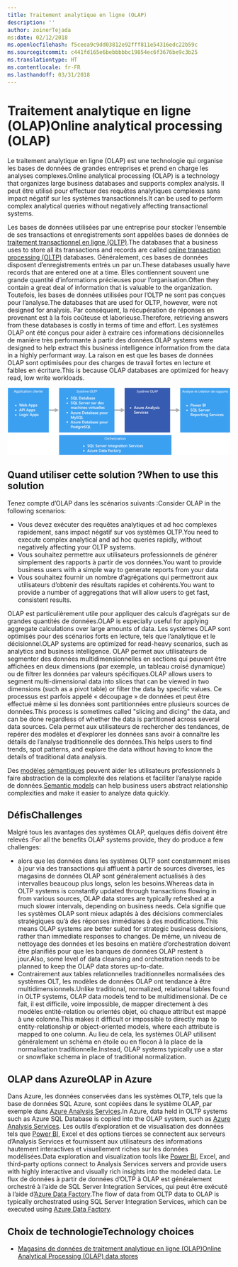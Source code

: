 ```yaml
---
title: Traitement analytique en ligne (OLAP)
description: ''
author: zoinerTejada
ms:date: 02/12/2018
ms.openlocfilehash: f5ceea9c9dd03812e92fff811e54316edc22b59c
ms.sourcegitcommit: c441fd165e6bebbbbbc19854ec6f3676be9c3b25
ms.translationtype: HT
ms.contentlocale: fr-FR
ms.lasthandoff: 03/31/2018
---
```

# <a name="online-analytical-processing-olap"></a><span data-ttu-id="fd73b-102">Traitement analytique en ligne (OLAP)</span><span class="sxs-lookup"><span data-stu-id="fd73b-102">Online analytical processing (OLAP)</span></span>

<span data-ttu-id="fd73b-103">Le traitement analytique en ligne (OLAP) est une technologie qui organise les bases de données de grandes entreprises et prend en charge les analyses complexes.</span><span class="sxs-lookup"><span data-stu-id="fd73b-103">Online analytical processing (OLAP) is a technology that organizes large business databases and supports complex analysis.</span></span> <span data-ttu-id="fd73b-104">Il peut être utilisé pour effectuer des requêtes analytiques complexes sans impact négatif sur les systèmes transactionnels.</span><span class="sxs-lookup"><span data-stu-id="fd73b-104">It can be used to perform complex analytical queries without negatively affecting transactional systems.</span></span>

<span data-ttu-id="fd73b-105">Les bases de données utilisées par une entreprise pour stocker l’ensemble de ses transactions et enregistrements sont appelées bases de données de [traitement transactionnel en ligne (OLTP)](online-transaction-processing.md).</span><span class="sxs-lookup"><span data-stu-id="fd73b-105">The databases that a business uses to store all its transactions and records are called [online transaction processing (OLTP)](online-transaction-processing.md) databases.</span></span> <span data-ttu-id="fd73b-106">Généralement, ces bases de données disposent d’enregistrements entrés un par un.</span><span class="sxs-lookup"><span data-stu-id="fd73b-106">These databases usually have records that are entered one at a time.</span></span> <span data-ttu-id="fd73b-107">Elles contiennent souvent une grande quantité d’informations précieuses pour l’organisation.</span><span class="sxs-lookup"><span data-stu-id="fd73b-107">Often they contain a great deal of information that is valuable to the organization.</span></span> <span data-ttu-id="fd73b-108">Toutefois, les bases de données utilisées pour l’OLTP ne sont pas conçues pour l’analyse.</span><span class="sxs-lookup"><span data-stu-id="fd73b-108">The databases that are used for OLTP, however, were not designed for analysis.</span></span> <span data-ttu-id="fd73b-109">Par conséquent, la récupération de réponses en provenant est à la fois coûteuse et laborieuse.</span><span class="sxs-lookup"><span data-stu-id="fd73b-109">Therefore, retrieving answers from these databases is costly in terms of time and effort.</span></span> <span data-ttu-id="fd73b-110">Les systèmes OLAP ont été conçus pour aider à extraire ces informations décisionnelles de manière très performante à partir des données.</span><span class="sxs-lookup"><span data-stu-id="fd73b-110">OLAP systems were designed to help extract this business intelligence information from the data in a highly performant way.</span></span> <span data-ttu-id="fd73b-111">La raison en est que les bases de données OLAP sont optimisées pour des charges de travail fortes en lecture et faibles en écriture.</span><span class="sxs-lookup"><span data-stu-id="fd73b-111">This is because OLAP databases are optimized for heavy read, low write workloads.</span></span>

![OLAP dans Azure](./images/olap-data-pipeline.png) 

## <a name="when-to-use-this-solution"></a><span data-ttu-id="fd73b-113">Quand utiliser cette solution ?</span><span class="sxs-lookup"><span data-stu-id="fd73b-113">When to use this solution</span></span>

<span data-ttu-id="fd73b-114">Tenez compte d’OLAP dans les scénarios suivants :</span><span class="sxs-lookup"><span data-stu-id="fd73b-114">Consider OLAP in the following scenarios:</span></span>

- <span data-ttu-id="fd73b-115">Vous devez exécuter des requêtes analytiques et ad hoc complexes rapidement, sans impact négatif sur vos systèmes OLTP.</span><span class="sxs-lookup"><span data-stu-id="fd73b-115">You need to execute complex analytical and ad hoc queries rapidly, without negatively affecting your OLTP systems.</span></span> 
- <span data-ttu-id="fd73b-116">Vous souhaitez permettre aux utilisateurs professionnels de générer simplement des rapports à partir de vos données.</span><span class="sxs-lookup"><span data-stu-id="fd73b-116">You want to provide business users with a simple way to generate reports from your data</span></span>
- <span data-ttu-id="fd73b-117">Vous souhaitez fournir un nombre d’agrégations qui permettront aux utilisateurs d’obtenir des résultats rapides et cohérents.</span><span class="sxs-lookup"><span data-stu-id="fd73b-117">You want to provide a number of aggregations that will allow users to get fast, consistent results.</span></span> 

<span data-ttu-id="fd73b-118">OLAP est particulièrement utile pour appliquer des calculs d’agrégats sur de grandes quantités de données.</span><span class="sxs-lookup"><span data-stu-id="fd73b-118">OLAP is especially useful for applying aggregate calculations over large amounts of data.</span></span> <span data-ttu-id="fd73b-119">Les systèmes OLAP sont optimisés pour des scénarios forts en lecture, tels que l’analytique et le décisionnel.</span><span class="sxs-lookup"><span data-stu-id="fd73b-119">OLAP systems are optimized for read-heavy scenarios, such as analytics and business intelligence.</span></span> <span data-ttu-id="fd73b-120">OLAP permet aux utilisateurs de segmenter des données multidimensionnelles en sections qui peuvent être affichées en deux dimensions (par exemple, un tableau croisé dynamique) ou de filtrer les données par valeurs spécifiques.</span><span class="sxs-lookup"><span data-stu-id="fd73b-120">OLAP allows users to segment multi-dimensional data into slices that can be viewed in two dimensions (such as a pivot table) or filter the data by specific values.</span></span> <span data-ttu-id="fd73b-121">Ce processus est parfois appelé « découpage » de données et peut être effectué même si les données sont partitionnées entre plusieurs sources de données.</span><span class="sxs-lookup"><span data-stu-id="fd73b-121">This process is sometimes called "slicing and dicing" the data, and can be done regardless of whether the data is partitioned across several data sources.</span></span> <span data-ttu-id="fd73b-122">Cela permet aux utilisateurs de rechercher des tendances, de repérer des modèles et d’explorer les données sans avoir à connaître les détails de l’analyse traditionnelle des données.</span><span class="sxs-lookup"><span data-stu-id="fd73b-122">This helps users to find trends, spot patterns, and explore the data without having to know the details of traditional data analysis.</span></span>

<span data-ttu-id="fd73b-123">Des [modèles sémantiques](../concepts/semantic-modeling.md) peuvent aider les utilisateurs professionnels à faire abstraction de la complexité des relations et faciliter l’analyse rapide de données.</span><span class="sxs-lookup"><span data-stu-id="fd73b-123">[Semantic models](../concepts/semantic-modeling.md) can help business users abstract relationship complexities and make it easier to analyze data quickly.</span></span>

## <a name="challenges"></a><span data-ttu-id="fd73b-124">Défis</span><span class="sxs-lookup"><span data-stu-id="fd73b-124">Challenges</span></span>

<span data-ttu-id="fd73b-125">Malgré tous les avantages des systèmes OLAP, quelques défis doivent être relevés :</span><span class="sxs-lookup"><span data-stu-id="fd73b-125">For all the benefits OLAP systems provide, they do produce a few challenges:</span></span>

- <span data-ttu-id="fd73b-126">alors que les données dans les systèmes OLTP sont constamment mises à jour via des transactions qui affluent à partir de sources diverses, les magasins de données OLAP sont généralement actualisés à des intervalles beaucoup plus longs, selon les besoins.</span><span class="sxs-lookup"><span data-stu-id="fd73b-126">Whereas data in OLTP systems is constantly updated through transactions flowing in from various sources, OLAP data stores are typically refreshed at a much slower intervals, depending on business needs.</span></span> <span data-ttu-id="fd73b-127">Cela signifie que les systèmes OLAP sont mieux adaptés à des décisions commerciales stratégiques qu’à des réponses immédiates à des modifications.</span><span class="sxs-lookup"><span data-stu-id="fd73b-127">This means OLAP systems are better suited for strategic business decisions, rather than immediate responses to changes.</span></span> <span data-ttu-id="fd73b-128">De même, un niveau de nettoyage des données et les besoins en matière d’orchestration doivent être planifiés pour que les banques de données OLAP restent à jour.</span><span class="sxs-lookup"><span data-stu-id="fd73b-128">Also, some level of data cleansing and orchestration needs to be planned to keep the OLAP data stores up-to-date.</span></span>
- <span data-ttu-id="fd73b-129">Contrairement aux tables relationnelles traditionnelles normalisées des systèmes OLT, les modèles de données OLAP ont tendance à être multidimensionnels.</span><span class="sxs-lookup"><span data-stu-id="fd73b-129">Unlike traditional, normalized, relational tables found in OLTP systems, OLAP data models tend to be multidimensional.</span></span> <span data-ttu-id="fd73b-130">De ce fait, il est difficile, voire impossible, de mapper directement à des modèles entité-relation ou orientés objet, où chaque attribut est mappé à une colonne.</span><span class="sxs-lookup"><span data-stu-id="fd73b-130">This makes it difficult or impossible to directly map to entity-relationship or object-oriented models, where each attribute is mapped to one column.</span></span> <span data-ttu-id="fd73b-131">Au lieu de cela, les systèmes OLAP utilisent généralement un schéma en étoile ou en flocon à la place de la normalisation traditionnelle.</span><span class="sxs-lookup"><span data-stu-id="fd73b-131">Instead, OLAP systems typically use a star or snowflake schema in place of traditional normalization.</span></span>

## <a name="olap-in-azure"></a><span data-ttu-id="fd73b-132">OLAP dans Azure</span><span class="sxs-lookup"><span data-stu-id="fd73b-132">OLAP in Azure</span></span>

<span data-ttu-id="fd73b-133">Dans Azure, les données conservées dans les systèmes OLTP, tels que la base de données SQL Azure, sont copiées dans le système OLAP, par exemple dans [Azure Analysis Services](/azure/analysis-services/analysis-services-overview).</span><span class="sxs-lookup"><span data-stu-id="fd73b-133">In Azure, data held in OLTP systems such as Azure SQL Database is copied into the OLAP system, such as [Azure Analysis Services](/azure/analysis-services/analysis-services-overview).</span></span> <span data-ttu-id="fd73b-134">Les outils d’exploration et de visualisation des données tels que [Power BI](https://powerbi.microsoft.com), Excel et des options tierces se connectent aux serveurs d’Analysis Services et fournissent aux utilisateurs des informations hautement interactives et visuellement riches sur les données modélisées.</span><span class="sxs-lookup"><span data-stu-id="fd73b-134">Data exploration and visualization tools like [Power BI](https://powerbi.microsoft.com), Excel, and third-party options connect to Analysis Services servers and provide users with highly interactive and visually rich insights into the modeled data.</span></span> <span data-ttu-id="fd73b-135">Le flux de données à partir de données d’OLTP à OLAP est généralement orchestré à l’aide de SQL Server Integration Services, qui peut être exécuté à l’aide d’[Azure Data Factory](/azure/data-factory/concepts-integration-runtime).</span><span class="sxs-lookup"><span data-stu-id="fd73b-135">The flow of data from OLTP data to OLAP is typically orchestrated using SQL Server Integration Services, which can be executed using [Azure Data Factory](/azure/data-factory/concepts-integration-runtime).</span></span>

## <a name="technology-choices"></a><span data-ttu-id="fd73b-136">Choix de technologie</span><span class="sxs-lookup"><span data-stu-id="fd73b-136">Technology choices</span></span>

- [<span data-ttu-id="fd73b-137">Magasins de données de traitement analytique en ligne (OLAP)</span><span class="sxs-lookup"><span data-stu-id="fd73b-137">Online Analytical Processing (OLAP) data stores</span></span>](../technology-choices/olap-data-stores.md)

